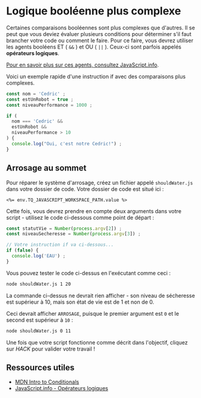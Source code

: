 # Logique booléenne plus complexe

Certaines comparaisons booléennes sont plus complexes que d'autres. Il se peut que vous deviez évaluer plusieurs conditions pour déterminer s'il faut brancher votre code ou comment le faire. Pour ce faire, vous devrez utiliser les agents booléens ET ( `&&` ) et OU ( `||` ). Ceux-ci sont parfois appelés **opérateurs logiques**.

[Pour en savoir plus sur ces agents, consultez JavaScript.info](https://fr.javascript.info/logical-operators).

Voici un exemple rapide d'une instruction if avec des comparaisons plus complexes.

```js
const nom = 'Cedric' ;
const estUnRobot = true ;
const niveauPerformance = 1000 ;

if (
  nom === 'Cedric' &&
  estUnRobot &&
  niveauPerformance > 10
) {
  console.log("Oui, c'est notre Cedric!") ;
}
```

## Arrosage au sommet

Pour réparer le système d'arrosage, créez un fichier appelé `shouldWater.js` dans votre dossier de code. Votre dossier de code est situé ici :

`<%= env.TQ_JAVASCRIPT_WORKSPACE_PATH.value %>`

Cette fois, vous devrez prendre en compte deux arguments dans votre script - utilisez le code ci-dessous comme point de départ :

```js
const statutVie = Number(process.argv[2]) ;
const niveauSecheresse = Number(process.argv[3]) ;

// Votre instruction if va ci-dessous...
if (false) {
  console.log('EAU') ;
}
```

Vous pouvez tester le code ci-dessus en l'exécutant comme ceci :

```bash
node shouldWater.js 1 20
```

La commande ci-dessus ne devrait rien afficher - son niveau de sécheresse est supérieur à 10, mais son état de vie est de 1 et non de 0.

Ceci devrait afficher `ARROSAGE`, puisque le premier argument est `0` et le second est supérieur à `10` :

```bash
node shouldWater.js 0 11
```

Une fois que votre script fonctionne comme décrit dans l'objectif, cliquez sur *HACK* pour valider votre travail !

## Ressources utiles

* [MDN Intro to Conditionals](https://developer.mozilla.org/fr/docs/Learn/JavaScript/Building_blocks/conditionals)
* [JavaScript.info - Opérateurs logiques](https://fr.javascript.info/logical-operators)
